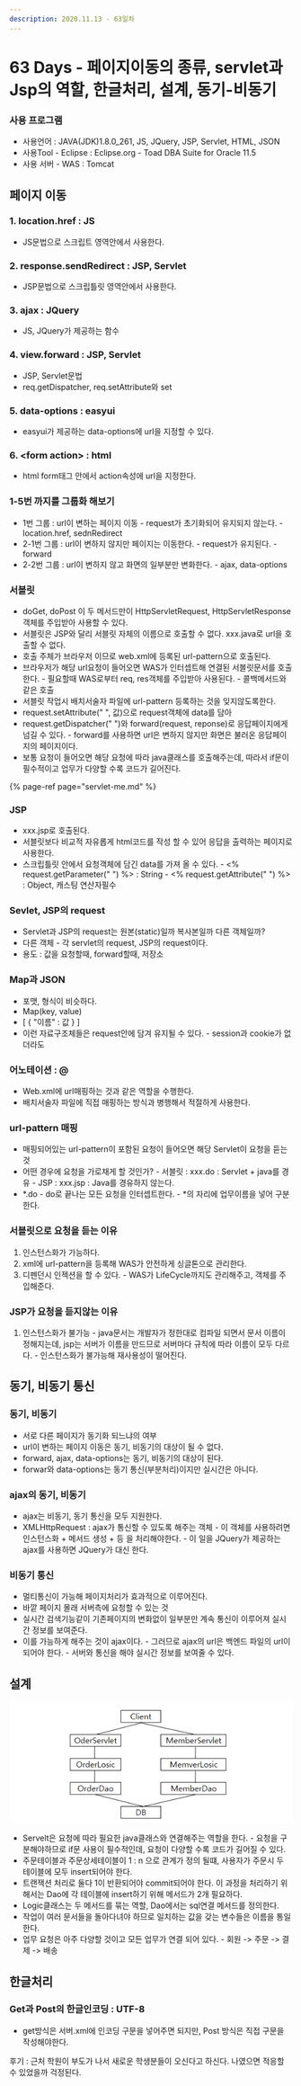 ```yaml
---
description: 2020.11.13 - 63일차
---
```


# 63 Days - 페이지이동의 종류, servlet과 Jsp의 역할, 한글처리, 설계, 동기-비동기

### 사용 프로그램

* 사용언어 : JAVA\(JDK\)1.8.0\_261, JS, JQuery, JSP, Servlet, HTML, JSON
* 사용Tool  - Eclipse : Eclipse.org - Toad DBA Suite for Oracle 11.5
* 사용 서버 - WAS : Tomcat

## 페이지 이동

### 1. location.href : JS

* JS문법으로 스크립트 영역안에서 사용한다.

### 2. response.sendRedirect : JSP, Servlet

* JSP문법으로 스크립틀릿 영역안에서 사용한다.

### 3. ajax : JQuery

* JS, JQuery가 제공하는 함수

### 4. view.forward : JSP, Servlet

* JSP, Servlet문법
* req.getDispatcher, req.setAttribute와 set

### 5. data-options : easyui

* easyui가 제공하는 data-options에 url을 지정할 수 있다.

### 6. &lt;form action&gt; : html

* html form태그 안에서 action속성에 url을 지정한다.

### 1-5번 까지를 그룹화 해보기

* 1번 그룹 : url이 변하는 페이지 이동 - request가 초기화되어 유지되지 않는다. - location.href, sednRedirect
* 2-1번 그룹 : url이 변하지 않지만 페이지는 이동한다. - request가 유지된다. - forward
* 2-2번 그룹 : url이 변하지 않고 화면의 일부분만 변화한다. - ajax, data-options

### 서블릿

* doGet, doPost 이 두 메서드만이 HttpServletRequest, HttpServletResponse객체를 주입받아 사용할 수 있다.
* 서블릿은 JSP와 달리 서블릿 자체의 이름으로 호출할 수 없다. xxx.java로 url을 호출할 수 없다.
* 호출 주체가 브라우저 이므로 web.xml에 등록된 url-pattern으로 호출된다.
* 브라우저가 해당 url요청이 들어오면 WAS가 인터셉트해 연결된 서블릿문서를 호출한다. - 필요할때 WAS로부터 req, res객체를 주입받아 사용된다. - 콜백메서드와 같은 호출
* 서블릿 작업시 배치서술자 파일에 url-pattern 등록하는 것을 잊지않도록한다.
* request.setAttribute\(" ", 값\)으로 request객체에 data를 담아
* request.getDispatcher\(" "\)와 forward\(request, reponse\)로 응답페이지에게 넘길 수 있다. - forward를 사용하면 url은 변하지 않지만 화면은 불러온 응답페이지의 페이지이다.
* 보통 요청이 들어오면 해당 요청에 따라 java클래스를 호출해주는데, 따라서 if문이 필수적이고 업무가 다양할 수록 코드가 길어진다.

{% page-ref page="servlet-me.md" %}

### JSP

* xxx.jsp로 호출된다.
* 서블릿보다 비교적 자유롭게 html코드를 작성 할 수 있어 응답을 출력하는 페이지로 사용한다.
* 스크립틀릿 안에서 요청객체에 담긴 data를 가져 올 수 있다. - &lt;% request.getParameter\(" "\) %&gt; : String - &lt;% request.getAttribute\(" "\) %&gt; : Object, 캐스팅 연산자필수

### Sevlet, JSP의 request

* Servlet과 JSP의 request는 원본\(static\)일까 복사본일까 다른 객체일까?
* 다른 객체 - 각 servlet의 request, JSP의 request이다.
* 용도 : 값을 요청할때, forward할때, 저장소

### Map과 JSON

* 포맷, 형식이 비슷하다.
* Map\(key, value\)
* \[ { "이름" : 값 } \]
* 이런 자료구조체들은 request안에 담겨 유지될 수 있다. - session과 cookie가 없더라도

### 어노테이션 : @

* Web.xml에 url매핑하는 것과 같은 역할을 수행한다.
* 배치서술자 파일에 직접 매핑하는 방식과 병행해서 적절하게 사용한다.

### url-pattern 매핑

* 매핑되어있는 url-pattern이 포함된 요청이 들어오면 해당 Servlet이 요청을 듣는 것
* 어떤 경우에 요청을 가로채게 할 것인가? - 서블릿 : xxx.do : Servlet + java를 경유 - JSP      : xxx.jsp : Java를 경유하지 않는다.
* \*.do  - do로 끝나는 모든 요청을 인터셉트한다. - \*의 자리에 업무이름을 넣어 구분한다.

### 서블릿으로 요청을 듣는 이유

1. 인스턴스화가 가능하다.
2. xml에 url-pattern을 등록해 WAS가 안전하게 싱글톤으로 관리한다.
3. 디펜던시 인젝션을 할 수 있다. - WAS가 LifeCycle까지도 관리해주고, 객체를 주입해준다.

### JSP가 요청을 듣지않는 이유

1. 인스턴스화가 불가능 - java문서는 개발자가 정한대로 컴파일 되면서 문서 이름이 정해지는데, jsp는 서버가 이름을 만드므로 서버마다 규칙에 따라 이름이 모두 다르다. - 인스턴스화가 불가능해 재사용성이 떨어진다.

## 동기, 비동기 통신

### 동기, 비동기

* 서로 다른 페이지가 동기화 되느냐의 여부
* url이 변하는 페이지 이동은 동기, 비동기의 대상이 될 수 없다.
* forward, ajax, data-options는 동기, 비동기의 대상이 된다.
* forwar와 data-options는 동기 통신\(부분처리\)이지만 실시간은 아니다.

### ajax의 동기, 비동기

* ajax는 비동기, 동기 통신을 모두 지원한다.
* XMLHttpRequest : ajax가 통신할 수 있도록 해주는 객체 - 이 객체를 사용하려면 인스턴스화 + 메서드 생성 + 등 을 처리해야한다. - 이 일을 JQuery가 제공하는 ajax를 사용하면 JQuery가 대신 한다.

### 비동기 통신

* 멀티통신이 가능해 페이지처리가 효과적으로 이루어진다.
* 바깥 페이지 몰래 서버측에 요청할 수 있는 것
* 실시간 검색기능같이 기존페이지의 변화없이 일부분만 계속 통신이 이루어져 실시간 정보를 보여준다.
* 이를 가능하게 해주는 것이 ajax이다. - 그러므로 ajax의 url은 백엔드 파일의 url이 되어야 한다.  - 서버와 통신을 해야 실시간 정보를 보여줄 수 있다.

## 설계

![&#xC608;&#xC2DC;](../../../.gitbook/assets/1%20%2866%29.png)

* Servelt은 요청에 따라 필요한 java클래스와 연결해주는 역할을 한다. - 요청을 구분해야하므로 if문 사용이 필수적인데, 요청이 다양할 수록 코드가 길어질 수 있다.
* 주문테이블과 주문상세테이블이 1 : n 으로 관계가 정의 될떄, 사용자가 주문시 두 테이블에 모두 insert되어야 한다. 
* 트랜잭션 처리로 둘다 1이 반환되어야 commit되어야 한다. 이 과정을 처리하기 위해서는 Dao에 각 테이블에 insert하기 위해 메서드가 2개 필요하다.
* Logic클래스는 두 메서드를 묶는 역할, Dao에서는 sql연결 메서드를 정의한다.
* 작업이 여러 문서들을 돌아다녀야 하므로 일치하는 값을 갖는 변수들은 이름을 통일한다. 
* 업무 요청은 아주 다양할 것이고 모든 업무가 연결 되어 있다. - 회원 -&gt; 주문 -&gt; 결제 -&gt; 배송

## 한글처리

### Get과 Post의 한글인코딩 : UTF-8

* get방식은 서버.xml에 인코딩 구문을 넣어주면 되지만, Post 방식은 직접 구문을 작성해야한다.

후기 : 근처 학원이 부도가 나서 새로운 학생분들이 오신다고 하신다. 나였으면 적응할 수 있었을까 걱정된다.

